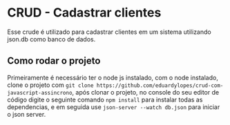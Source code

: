# CRUD - Cadastrar clientes

Esse crude é utilizado para cadastrar clientes em um sistema utilizando json.db como banco de dados.

## Como rodar o projeto

Primeiramente é necessário ter o node js instalado, com o node instalado, clone o projeto com `git clone https://github.com/eduardylopes/crud-com-javascript-assincrono`, após clonar o projeto, no console do seu editor de código digite o seguinte comando `npm install` para instalar todas as dependencias, e em seguida use `json-server --watch db.json` para iniciar o json server.
